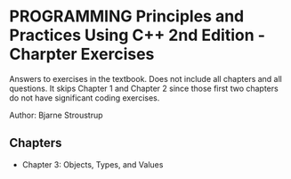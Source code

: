 # PROGRAMMING Principles and Practices Using C++ 2nd Edition - Charpter Exercises
Answers to exercises in the textbook. Does not include all chapters and all questions.
It skips Chapter 1 and Chapter 2 since those first two chapters do not have significant coding exercises.

Author: Bjarne Stroustrup

## Chapters
- Chapter 3: Objects, Types, and Values